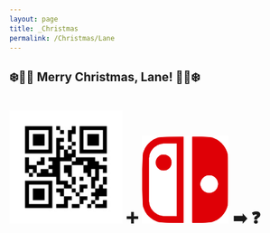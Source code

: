 ```yaml
---
layout: page
title: _Christmas
permalink: /Christmas/Lane
---
```


## ❄️🎄🎁 Merry Christmas, Lane! 🎁🎄❄️

# <img src="/assets/lane.jpeg" alt="switch" style="width: 200px;"/> ➕ <img src="/assets/switch-icon.png" alt="switch" style="width: 155px;"/> ➡️ ❓
